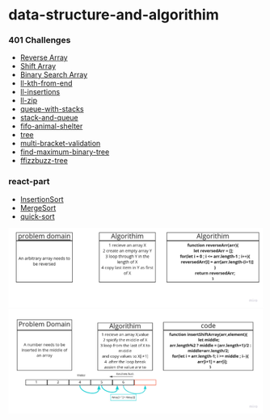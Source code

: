 # data-structure-and-algorithim
### 401 Challenges

* [Reverse Array](https://github.com/ahmadkheder-401-advanced-javascript/data-structure-and-algorithim/blob/cc1-reverseArr/challenges/reverseArr.js)
* [Shift Array](https://github.com/ahmadkheder-401-advanced-javascript/data-structure-and-algorithim/blob/cc2-shiftArr/challenges/shiftArr.js)
* [Binary Search Array](https://github.com/ahmadkheder-401-advanced-javascript/data-structure-and-algorithim/blob/5648bba167f4dcedb934cc94794509dee6ef005b/challenges/binaryArr.js)
* [ll-kth-from-end
](https://github.com/ahmadkheder-401-advanced-javascript/data-structure-and-algorithim/blob/ll-kth-from-end/challenges/ll-kth-from-end.js)
* [ll-insertions](https://github.com/ahmadkheder-401-advanced-javascript/data-structure-and-algorithim/blob/ll-insertions/challenges/ll-insertions.js)
* [ll-zip](https://github.com/ahmadkheder-401-advanced-javascript/data-structure-and-algorithim/tree/ll-zip)
* [queue-with-stacks](https://github.com/ahmadkheder-401-advanced-javascript/data-structure-and-algorithim/tree/queue-with-stacks/challenges/queue-with-stacks)
* [stack-and-queue](https://github.com/ahmadkheder-401-advanced-javascript/data-structure-and-algorithim/tree/stack-and-queue/challenges/stacksAndQueues)
* [fifo-animal-shelter](https://github.com/ahmadkheder-401-advanced-javascript/data-structure-and-algorithim/tree/fifo-animal-shelter/challenges)
* [tree](https://github.com/ahmadkheder-401-advanced-javascript/data-structure-and-algorithim/tree/tree/challenges/tree)
* [multi-bracket-validation](https://github.com/ahmadkheder-401-advanced-javascript/data-structure-and-algorithim/tree/multi-bracket-validation/challenges/multiBracketValidation)
* [find-maximum-binary-tree](https://github.com/ahmadkheder-401-advanced-javascript/data-structure-and-algorithim/tree/find-maximum-binary-tree)
* [ffizzbuzz-tree](https://github.com/ahmadkheder-401-advanced-javascript/data-structure-and-algorithim/tree/fizzbuzz-tree)
### react-part
* [InsertionSort](https://github.com/ahmadkheder-401-advanced-javascript/data-structure-and-algorithim/tree/insertion-sort)
* [MergeSort](https://github.com/ahmadkheder-401-advanced-javascript/data-structure-and-algorithim/tree/merge-sort)
* [quick-sort](https://github.com/ahmadkheder-401-advanced-javascript/data-structure-and-algorithim/tree/quick-sort)


![cc1-reverseArr](asset/cc1-reverseArr.jpg)
![cc2-shiftArr](asset/cc2-shiftArr.jpg)
